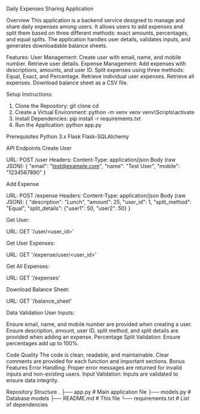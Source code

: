 Daily Expenses Sharing Application

Overview
This application is a backend service designed to manage and share daily expenses among users. It allows users to add expenses and split them based on three different methods: exact amounts, percentages, and equal splits. The application handles user details, validates inputs, and generates downloadable balance sheets.

Features:
    User Management:
        Create user with email, name, and mobile number.
        Retrieve user details.
    Expense Management:
        Add expenses with descriptions, amounts, and user ID.
    Split expenses using three methods: Equal, Exact, and Percentage.
        Retrieve individual user expenses.
        Retrieve all expenses.
        Download balance sheet as a CSV file.

Setup Instructions:

1. Clone the Repository:
    git clone <repository-url>
    cd <repository-directory>
2. Create a Virtual Environment:
    python -m venv venv
    venv\Scripts\activate
3. Install Dependencies:
    pip install -r requirements.txt
4. Run the Application:
    python app.py

Prerequisites
    Python 3.x
    Flask
    Flask-SQLAlchemy

API Endpoints
Create User

URL: POST /user
Headers: Content-Type: application/json
Body (raw JSON):
    {
    "email": "test@example.com",
    "name": "Test User",
    "mobile": "1234567890"
    }

Add Expense

URL: POST /expense
Headers: Content-Type: application/json
Body (raw JSON):
    {
    "description": "Lunch",
    "amount": 25,
    "user_id": 1,
    "split_method": "Equal",
    "split_details": {"user1": 50, "user2": 50}
    }

Get User:

URL: GET '/user/<user_id>'

Get User Expenses:

URL: GET '/expense/user/<user_id>'

Get All Expenses:

URL: GET '/expenses'

Download Balance Sheet:

URL: GET '/balance_sheet'


Data Validation
User Inputs:

Ensure email, name, and mobile number are provided when creating a user.
Ensure description, amount, user ID, split method, and split details are provided when adding an expense.
Percentage Split Validation:
Ensure percentages add up to 100%.


Code Quality
    The code is clean, readable, and maintainable.
    Clear comments are provided for each function and important sections.
    Bonus Features
Error Handling:
    Proper error messages are returned for invalid inputs and non-existing users.
    Input Validation:
    Inputs are validated to ensure data integrity.


Repository Structure
.
├── app.py               # Main application file
├── models.py            # Database models
├── README.md            # This file
└── requirements.txt     # List of dependencies
